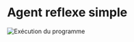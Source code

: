 # Agent reflexe simple

![Exécution du programme](https://github.com/RemiFELIN/AC_Workspace/tree/main/ressources/agent_reflexe_simple_output.png)